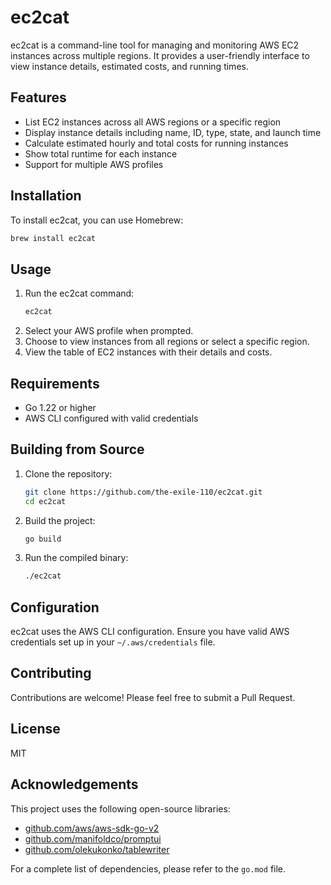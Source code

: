 # ec2cat

ec2cat is a command-line tool for managing and monitoring AWS EC2 instances across multiple regions. It provides a user-friendly interface to view instance details, estimated costs, and running times.

## Features

- List EC2 instances across all AWS regions or a specific region
- Display instance details including name, ID, type, state, and launch time
- Calculate estimated hourly and total costs for running instances
- Show total runtime for each instance
- Support for multiple AWS profiles

## Installation

To install ec2cat, you can use Homebrew:

```bash
brew install ec2cat
```

## Usage

1. Run the ec2cat command:
   ```bash
   ec2cat
   ```
2. Select your AWS profile when prompted.
3. Choose to view instances from all regions or select a specific region.
4. View the table of EC2 instances with their details and costs.

## Requirements

- Go 1.22 or higher
- AWS CLI configured with valid credentials

## Building from Source

1. Clone the repository:
   ```bash
   git clone https://github.com/the-exile-110/ec2cat.git
   cd ec2cat
   ```
2. Build the project:
   ```bash
   go build
   ```
3. Run the compiled binary:
   ```bash
   ./ec2cat
   ```

## Configuration

ec2cat uses the AWS CLI configuration. Ensure you have valid AWS credentials set up in your `~/.aws/credentials` file.

## Contributing

Contributions are welcome! Please feel free to submit a Pull Request.

## License

MIT

## Acknowledgements

This project uses the following open-source libraries:

- [github.com/aws/aws-sdk-go-v2](https://github.com/aws/aws-sdk-go-v2)
- [github.com/manifoldco/promptui](https://github.com/manifoldco/promptui)
- [github.com/olekukonko/tablewriter](https://github.com/olekukonko/tablewriter)

For a complete list of dependencies, please refer to the `go.mod` file.


